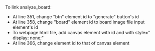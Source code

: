 To link analyze_board:

* At line 351, change "btn" element id to "generate" button's id
* At line 358, change "board" element id to board image file input element's id
* To webpage html file, add canvas element with id and with style=" display: none;"
* At line 366, change element id to that of canvas element

